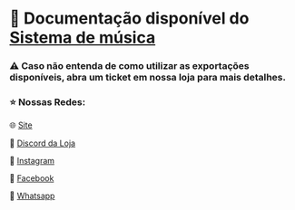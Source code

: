 # 📁 Documentação disponível do [Sistema de música](https://github.com/HyperScripts/Exports-System_music/wiki)

### ⚠ Caso não entenda de como utilizar as exportações disponíveis, abra um ticket em nossa loja para mais detalhes.

### ⭐ Nossas Redes: 

🌐 [Site](https://www.hyperscripts.com.br)

🚀 [Discord da Loja](https://discord.gg/hyperscripts)

📲 [Instagram](https://www.instagram.com/hyperstore_of/)

🔮 [Facebook](https://www.facebook.com/hyperscripts)

💚 [Whatsapp](https://wa.me/message/VRLTCBJKZST4M1)
